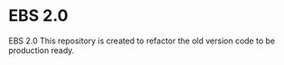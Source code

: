 # EBS 2.0
EBS 2.0
This repository is created to refactor the old version code to be production ready.
